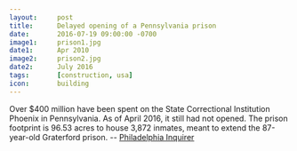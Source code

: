 ```yaml
---
layout: 	post
title: 		Delayed opening of a Pennsylvania prison
date:   	2016-07-19 09:00:00 -0700
image1:		prison1.jpg
date1: 		Apr 2010
image2: 	prison2.jpg
date2:		July 2016
tags:		[construction, usa]
icon:		building
---
```


Over $400 million have been spent on the State Correctional Institution Phoenix in Pennsylvania.  As of April 2016, it still had not opened.  The prison footprint is 96.53 acres to house 3,872 inmates, meant to extend the 87-year-old Graterford prison. -- [Philadelphia Inquirer](http://www.philly.com/philly/blogs/inq-phillydeals/Pas-most-costly-prison-400-days-late-Quality-product-or-Struggling.html)
